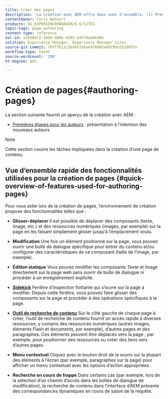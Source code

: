```yaml
---
title: Créer des pages
description: 'La création avec AEM offre deux vues d’ensemble. (1) Premières étapes pour les auteurs : une introduction pour les nouveaux auteurs et (2) le Guide rapide pour la création de pages : un guide rapide sur les principales actions (dans les grandes lignes).'
contentOwner: Chris Bohnert
products: SG_EXPERIENCEMANAGER/6.5/SITES
topic-tags: page-authoring
content-type: reference
exl-id: a3606d72-1bd8-4886-9285-6457dae66486
solution: Experience Manager, Experience Manager Sites
source-git-commit: 76fffb11c56dbf7ebee9f6805ae0799cd32985fe
workflow-type: tm+mt
source-wordcount: '299'
ht-degree: 86%

---
```


# Création de pages{#authoring-pages}

La section suivante fournit un aperçu de la création avec AEM :

* [Premières étapes pour les auteurs](/help/sites-classic-ui-authoring/classic-page-author-first-steps.md) : présentation à l’intention des nouveaux auteurs

>[!NOTE]
>
>Cette section couvre les tâches impliquées dans la création d’une page de contenu. <!-- There are many additional features closely related to page authoring, these are covered under [Site and Page Features](/sites-classic-ui-authoring/classic-feature.md). -->

## Vue d’ensemble rapide des fonctionnalités utilisées pour la création de pages {#quick-overview-of-features-used-for-authoring-pages}

Pour vous aider lors de la création de pages, l’environnement de création propose des fonctionnalités telles que :

* **Glisser-déplacer**
Il est possible de déplacer des composants (texte, image, etc.) et des ressources numériques (images, par exemple) sur la page en les faisant simplement glisser jusqu’à l’emplacement voulu.

* **Modification**
Une fois un élément positionné sur la page, vous pouvez ouvrir une boîte de dialogue spécifique pour entrer du contenu et/ou configurer des caractéristiques de ce composant (taille de l’image, par exemple).

* **Édition statique**
Vous pouvez modifier les composants Texte et Image directement sur la page web sans ouvrir de boîte de dialogue ni procéder à un enregistrement explicite.

* **[Sidekick](/help/sites-classic-ui-authoring/classic-page-author-env-tools.md#sidekickclassicui)**
Fenêtre d’inspection flottante qui s’ouvre sur la page à modifier. Depuis cette fenêtre, vous pouvez faire glisser des composants sur la page et procéder à des opérations spécifiques à la page.

* **[Outil de recherche de contenu](/help/sites-classic-ui-authoring/classic-page-author-env-tools.md#thecontentfinderclassicui)**
Sur le côté gauche de chaque page à créer, l’outil de recherche de contenu fournit un accès rapide à diverses ressources, y compris des ressources numériques (autres images, éléments Flash et documents, par exemple), d’autres pages et des paragraphes. Ces éléments peuvent être déplacés vers la page ; par exemple, pour positionner des ressources ou créer des liens vers d’autres pages.

* **Menu contextuel**
Cliquez avec le bouton droit de la souris sur la plupart des éléments à l’écran (par exemple, paragraphes sur la page) pour afficher un menu contextuel avec les options d’action appropriées.

* **Recherche en cours de frappe**
Dans certains cas (par exemple, lors de la sélection d’un chemin d’accès dans les boîtes de dialogue de modification), la recherche de contenu dans l’interface d’AEM présente des correspondances dynamiques en cours de saisie de la requête.

